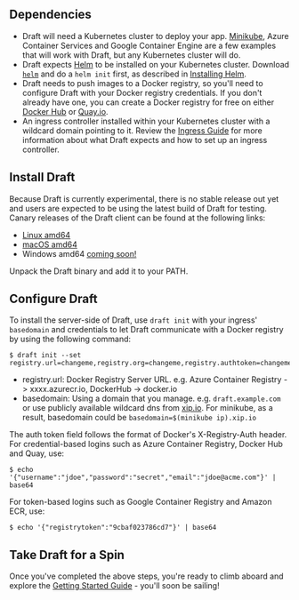 ## Dependencies

- Draft will need a Kubernetes cluster to deploy your app.
  [Minikube][minikube], Azure Container Services and Google Container Engine
  are a few examples that will work with Draft, but any Kubernetes cluster will do.
- Draft expects [Helm](https://github.com/kubernetes/helm) to be installed on your Kubernetes cluster. Download [`helm`](https://github.com/kubernetes/helm/releases) and
do a `helm init` first, as described in [Installing Helm](https://github.com/kubernetes/helm/blob/master/docs/install.md).
- Draft needs to push images to a Docker registry, so you'll need to configure Draft with your Docker registry credentials. If you don't already have one, you can create a Docker registry for free on either [Docker Hub](https://hub.docker.com/) or [Quay.io](https://quay.io).
- An ingress controller installed within your Kubernetes cluster with a wildcard domain pointing to it. Review the [Ingress Guide][Ingress Guide] for more information about what Draft expects and how to set up an ingress controller.

## Install Draft

Because Draft is currently experimental, there is no stable release out yet and users are expected
to be using the latest build of Draft for testing. Canary releases of the Draft client can be found
at the following links:

 - [Linux amd64](https://azuredraft.blob.core.windows.net/draft/draft-canary-linux-amd64.tar.gz)
 - [macOS amd64](https://azuredraft.blob.core.windows.net/draft/draft-canary-darwin-amd64.tar.gz)
 - Windows amd64 [coming soon!](https://github.com/Azure/draft/issues/61)

Unpack the Draft binary and add it to your PATH.

## Configure Draft

To install the server-side of Draft, use `draft init` with your ingress' `basedomain` and credentials to let Draft communicate with a Docker registry by using the following command:

```
$ draft init --set registry.url=changeme,registry.org=changeme,registry.authtoken=changeme,basedomain=changeme
```

* registry.url: Docker Registry Server URL. e.g. Azure Container Registry -> xxxx.azurecr.io, DockerHub -> docker.io
* basedomain: Using a domain that you manage. e.g. `draft.example.com` or use publicly available wildcard dns from [xip.io](https://xip.io). For minikube, as a result, basedomain could be `basedomain=$(minikube ip).xip.io`


The auth token field follows the format of Docker's X-Registry-Auth header.
For credential-based logins such as Azure Container Registry, Docker Hub and Quay, use:

```
$ echo '{"username":"jdoe","password":"secret","email":"jdoe@acme.com"}' | base64
```

For token-based logins such as Google Container Registry and Amazon ECR, use:

```
$ echo '{"registrytoken":"9cbaf023786cd7"}' | base64
```

## Take Draft for a Spin

Once you've completed the above steps, you're ready to climb aboard and explore the [Getting Started Guide][Getting Started] - you'll soon be sailing!

[Ingress Guide]: ingress.md
[Getting Started]: getting-started.md
[minikube]: https://github.com/kubernetes/minikube
